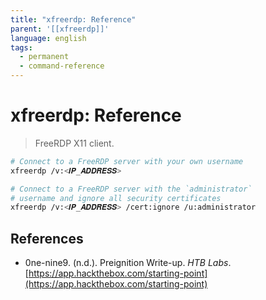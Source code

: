 ```yaml
---
title: "xfreerdp: Reference"
parent: '[[xfreerdp]]'
language: english
tags:
  - permanent
  - command-reference
---
```


# xfreerdp: Reference

> FreeRDP X11 client.

```bash
# Connect to a FreeRDP server with your own username
xfreerdp /v:<𝑰𝑷_𝑨𝑫𝑫𝑹𝑬𝑺𝑺>

# Connect to a FreeRDP server with the `administrator`
# username and ignore all security certificates
xfreerdp /v:<𝑰𝑷_𝑨𝑫𝑫𝑹𝑬𝑺𝑺> /cert:ignore /u:administrator
```

## References

- 0ne-nine9. (n.d.). <span class="reference-title">Preignition Write-up</span>. _HTB Labs_. [https://app.hackthebox.com/starting-point](https://app.hackthebox.com/starting-point)
